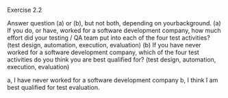 Exercise 2.2

Answer question (a) or (b), but not both, depending on yourbackground.
(a) If you do, or have, worked for a software development company, how much effort did your testing / QA team put into each of the four test activities? (test design, automation, execution, evaluation)
(b) If you have never worked for a software development company, which of the four test activities do you think you are best qualified for? (test design, automation, execution, evaluation)

a,
I have never worked for a software development company
b,
I think I am best qualified for test evaluation.